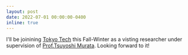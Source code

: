 ```yaml
---
layout: post
date: 2022-07-01 00:00:00-0400
inline: true
---
```


I'll be joinining [Tokyo Tech](https://www.titech.ac.jp/english) this Fall-Winter as a visting researcher under supervision of [Prof.Tsuyoshi Murata](http://www.net.c.titech.ac.jp/murata.html). Looking forward to it!
